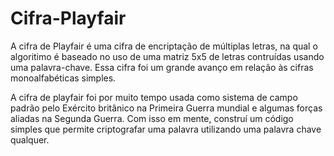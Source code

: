 # Cifra-Playfair
A cifra de Playfair é uma cifra de encriptação de múltiplas letras, na qual o algoritimo é baseado no uso de uma matriz 5x5 de letras contruídas usando uma palavra-chave. Essa cifra foi um grande avanço em relação às cifras monoalfabéticas simples.

A cifra de playfair foi por muito tempo usada como sistema de campo padrão pelo Exército britânico na Primeira Guerra mundial e algumas forças aliadas na Segunda Guerra. Com isso em mente, construí um código simples que permite criptografar uma palavra utilizando uma palavra chave qualquer. 
